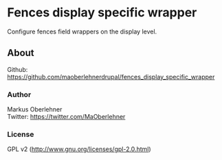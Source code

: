 # Fences display specific wrapper
Configure fences field wrappers on the display level.

## About
Github: https://github.com/maoberlehnerdrupal/fences_display_specific_wrapper

### Author
Markus Oberlehner  
Twitter: https://twitter.com/MaOberlehner

### License
GPL v2 (http://www.gnu.org/licenses/gpl-2.0.html)
